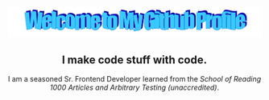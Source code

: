 <div align="center">
  <img src="https://github.com/cjcartier/cjcartier/blob/main/images/welcome.png?raw=true" style="max-width: 100%;" alt="Welcome to my Github Profile" />
  <br />

## I make code stuff with code.

I am a seasoned Sr. Frontend Developer learned from the
_School of Reading 1000 Articles and Arbitrary Testing (unaccredited)_.

</div>

<!--
**cjcartier/cjcartier** is a ✨ _special_ ✨ repository because its `README.md` (this file) appears on your GitHub profile.

Here are some ideas to get you started:

- 🔭 I’m currently working on ...
- 🌱 I’m currently learning ...
- 👯 I’m looking to collaborate on ...
- 🤔 I’m looking for help with ...
- 💬 Ask me about ...
- 📫 How to reach me: ...
- 😄 Pronouns: ...
- ⚡ Fun fact: ...
-->
